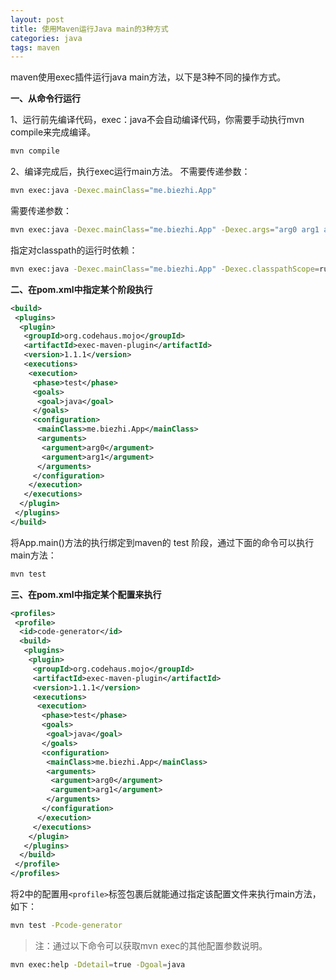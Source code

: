 ```yaml
---
layout: post
title: 使用Maven运行Java main的3种方式
categories: java
tags: maven
---
```


maven使用exec插件运行java main方法，以下是3种不同的操作方式。

**一、从命令行运行**

1、运行前先编译代码，exec：java不会自动编译代码，你需要手动执行mvn compile来完成编译。

```sh
mvn compile
```

2、编译完成后，执行exec运行main方法。
不需要传递参数：

```sh
mvn exec:java -Dexec.mainClass="me.biezhi.App"  
```

需要传递参数：

```sh
mvn exec:java -Dexec.mainClass="me.biezhi.App" -Dexec.args="arg0 arg1 arg2"
```

指定对classpath的运行时依赖：

```sh
mvn exec:java -Dexec.mainClass="me.biezhi.App" -Dexec.classpathScope=runtime 
```

<!-- more -->

**二、在pom.xml中指定某个阶段执行**

```xml
<build>
 <plugins>
  <plugin>
   <groupId>org.codehaus.mojo</groupId>
   <artifactId>exec-maven-plugin</artifactId>
   <version>1.1.1</version>
   <executions>
    <execution>
     <phase>test</phase>
     <goals>
      <goal>java</goal>
     </goals>
     <configuration>
      <mainClass>me.biezhi.App</mainClass>
      <arguments>
       <argument>arg0</argument>
       <argument>arg1</argument>
      </arguments>
     </configuration>
    </execution>
   </executions>
  </plugin>
 </plugins>
</build>
```

将App.main()方法的执行绑定到maven的 test 阶段，通过下面的命令可以执行main方法：

```sh
mvn test
```

**三、在pom.xml中指定某个配置来执行**

```xml
<profiles>
 <profile>
  <id>code-generator</id>
  <build>
   <plugins>
    <plugin>
     <groupId>org.codehaus.mojo</groupId>
     <artifactId>exec-maven-plugin</artifactId>
     <version>1.1.1</version>
     <executions>
      <execution>
       <phase>test</phase>
       <goals>
        <goal>java</goal>
       </goals>
       <configuration>
        <mainClass>me.biezhi.App</mainClass>
        <arguments>
         <argument>arg0</argument>
         <argument>arg1</argument>
        </arguments>
       </configuration>
      </execution>
     </executions>
    </plugin>
   </plugins>
  </build>
 </profile>
</profiles>
```

将2中的配置用`<profile>`标签包裹后就能通过指定该配置文件来执行main方法，如下：

```sh
mvn test -Pcode-generator
```

> 注：通过以下命令可以获取mvn exec的其他配置参数说明。

```sh
mvn exec:help -Ddetail=true -Dgoal=java
```